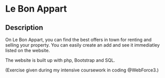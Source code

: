 # Le Bon Appart

## Description
On Le Bon Appart, you can find the best offers in town for renting and selling your property. You can easily create an add and see it immediatley listed on the website.

The website is built up with php, Bootstrap and SQL.

(Exercise given during my intensive coursework in coding @WebForce3.)
